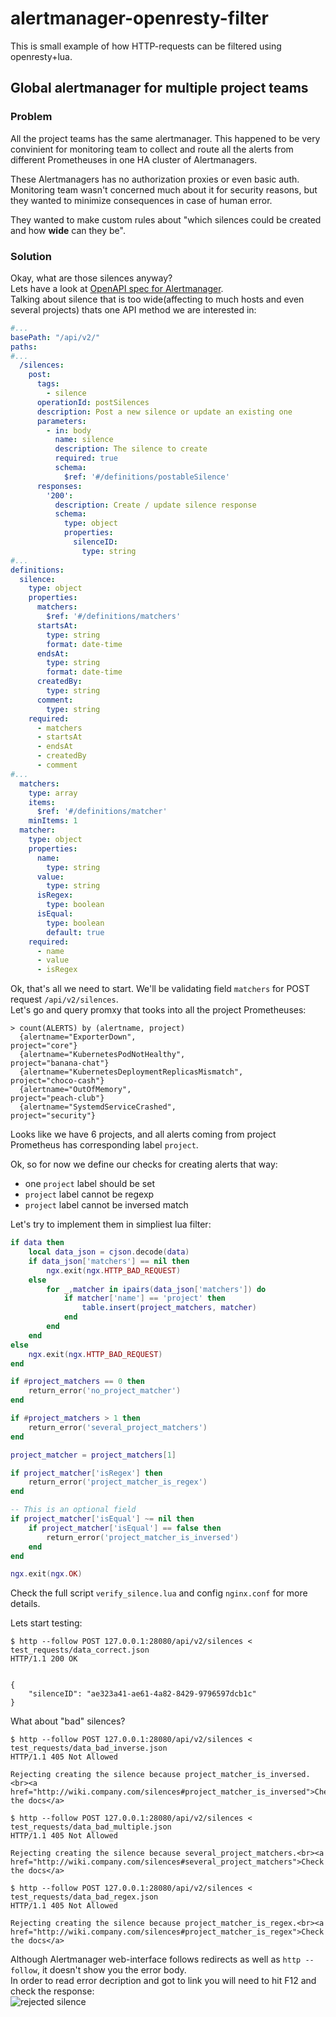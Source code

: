 # alertmanager-openresty-filter

This is small example of how HTTP-requests can be filtered using openresty+lua.

## Global alertmanager for multiple project teams

### Problem

All the project teams has the same alertmanager. This happened to be very convinient for monitoring team to collect and route all the alerts from different Prometheuses in one HA cluster of Alertmanagers.

These Alertmanagers has no authorization proxies or even basic auth. Monitoring team wasn't concerned much about it for security reasons, but they wanted to minimize consequences in case of human error.

They wanted to make custom rules about "which silences could be created and how **wide** can they be".

### Solution

Okay, what are those silences anyway?  
Lets have a look at [OpenAPI spec for Alertmanager](https://github.com/prometheus/alertmanager/blob/v0.25.0/api/v2/openapi.yaml).  
Talking about silence that is too wide(affecting to much hosts and even several projects) thats one API method we are interested in:
```yaml
#...
basePath: "/api/v2/"
paths:
#...
  /silences:
    post:
      tags:
        - silence
      operationId: postSilences
      description: Post a new silence or update an existing one
      parameters:
        - in: body
          name: silence
          description: The silence to create
          required: true
          schema:
            $ref: '#/definitions/postableSilence'
      responses:
        '200':
          description: Create / update silence response
          schema:
            type: object
            properties:
              silenceID:
                type: string
#...
definitions:
  silence:
    type: object
    properties:
      matchers:
        $ref: '#/definitions/matchers'
      startsAt:
        type: string
        format: date-time
      endsAt:
        type: string
        format: date-time
      createdBy:
        type: string
      comment:
        type: string
    required:
      - matchers
      - startsAt
      - endsAt
      - createdBy
      - comment
#...
  matchers:
    type: array
    items:
      $ref: '#/definitions/matcher'
    minItems: 1
  matcher:
    type: object
    properties:
      name:
        type: string
      value:
        type: string
      isRegex:
        type: boolean
      isEqual:
        type: boolean
        default: true
    required:
      - name
      - value
      - isRegex
```

Ok, that's all we need to start. We'll be validating field `matchers` for POST request `/api/v2/silences`.  
Let's go and query promxy that tooks into all the project Prometheuses:
```
> count(ALERTS) by (alertname, project)
  {alertname="ExporterDown",                            project="core"}
  {alertname="KubernetesPodNotHealthy",                 project="banana-chat"}
  {alertname="KubernetesDeploymentReplicasMismatch",    project="choco-cash"}
  {alertname="OutOfMemory",                             project="peach-club"}
  {alertname="SystemdServiceCrashed",                   project="security"}
```

Looks like we have 6 projects, and all alerts coming from project Prometheus has corresponding label `project`.

Ok, so for now we define our checks for creating alerts that way:
* one `project` label should be set
* `project` label cannot be regexp
* `project` label cannot be inversed match

Let's try to implement them in simpliest lua filter:
```lua
if data then
    local data_json = cjson.decode(data)
    if data_json['matchers'] == nil then
        ngx.exit(ngx.HTTP_BAD_REQUEST)
    else
        for _,matcher in ipairs(data_json['matchers']) do
            if matcher['name'] == 'project' then
                table.insert(project_matchers, matcher)
            end
        end
    end
else
    ngx.exit(ngx.HTTP_BAD_REQUEST)
end

if #project_matchers == 0 then
    return_error('no_project_matcher')
end

if #project_matchers > 1 then
    return_error('several_project_matchers')
end

project_matcher = project_matchers[1]

if project_matcher['isRegex'] then
    return_error('project_matcher_is_regex')
end

-- This is an optional field
if project_matcher['isEqual'] ~= nil then
    if project_matcher['isEqual'] == false then
        return_error('project_matcher_is_inversed')
    end
end

ngx.exit(ngx.OK)
```

Check the full script `verify_silence.lua` and config `nginx.conf` for more details.


Lets start testing:
```
$ http --follow POST 127.0.0.1:28080/api/v2/silences < test_requests/data_correct.json
HTTP/1.1 200 OK


{
    "silenceID": "ae323a41-ae61-4a82-8429-9796597dcb1c"
}
```

What about "bad" silences? 
```
$ http --follow POST 127.0.0.1:28080/api/v2/silences < test_requests/data_bad_inverse.json
HTTP/1.1 405 Not Allowed

Rejecting creating the silence because project_matcher_is_inversed.<br><a href="http://wiki.company.com/silences#project_matcher_is_inversed">Check the docs</a>

$ http --follow POST 127.0.0.1:28080/api/v2/silences < test_requests/data_bad_multiple.json
HTTP/1.1 405 Not Allowed

Rejecting creating the silence because several_project_matchers.<br><a href="http://wiki.company.com/silences#several_project_matchers">Check the docs</a>

$ http --follow POST 127.0.0.1:28080/api/v2/silences < test_requests/data_bad_regex.json
HTTP/1.1 405 Not Allowed

Rejecting creating the silence because project_matcher_is_regex.<br><a href="http://wiki.company.com/silences#project_matcher_is_regex">Check the docs</a>
```

Although Alertmanager web-interface follows redirects as well as `http --follow`, it doesn't show you the error body.  
In order to read error decription and got to link you will need to hit F12 and check the response:  
![rejected silence](./images/rejected_silence.png)
